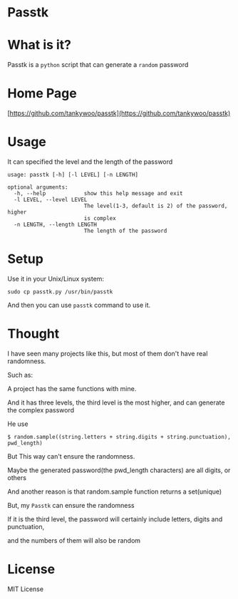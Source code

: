 # Passtk #

# What is it? #

Passtk is a `python` script that can generate a `random` password


# Home Page #

[https://github.com/tankywoo/passtk](https://github.com/tankywoo/passtk)


# Usage #

It can specified the level and the length of the password

	usage: passtk [-h] [-l LEVEL] [-n LENGTH]

	optional arguments:
	  -h, --help            show this help message and exit
	  -l LEVEL, --level LEVEL
	                        The level(1-3, default is 2) of the password, higher
	                        is complex
	  -n LENGTH, --length LENGTH
	                        The length of the password



# Setup #

Use it in your Unix/Linux system:

	sudo cp passtk.py /usr/bin/passtk

And then you can use `passtk` command to use it.


# Thought #

I have seen many projects like this, but most of them don't have real randomness.

Such as:

A project has the same functions with mine. 

And it has three levels, the third level is the most higher, and can generate the complex password

He use

	$ random.sample((string.letters + string.digits + string.punctuation), pwd_length)

But This way can't ensure the randomness.

Maybe the generated password(the pwd_length characters) are all digits, or others

And another reason is that random.sample function returns a set(unique)

But, my `Passtk` can ensure the randomness

If it is the third level, the password will certainly include letters, digits and punctuation,

and the numbers of them will also be random


# License #

MIT License
